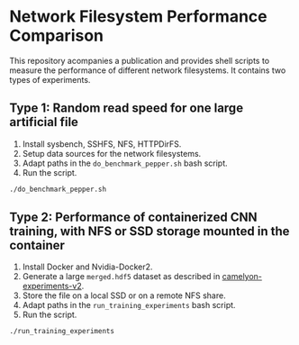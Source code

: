 # Network Filesystem Performance Comparison

This repository acompanies a publication and provides shell scripts to measure the performance of different network filesystems. It contains two types of experiments.


## Type 1: Random read speed for one large artificial file

1. Install sysbench, SSHFS, NFS, HTTPDirFS.
2. Setup data sources for the network filesystems.
3. Adapt paths in the `do_benchmark_pepper.sh` bash script.
4. Run the script.

```bash
./do_benchmark_pepper.sh
```


## Type 2: Performance of containerized CNN training, with NFS or SSD storage mounted in the container

1. Install Docker and Nvidia-Docker2.
2. Generate a large `merged.hdf5` dataset as described in [camelyon-experiments-v2](https://github.com/deep-projects/camelyon-experiments-v2).
3. Store the file on a local SSD or on a remote NFS share.
4. Adapt paths in the `run_training_experiments` bash script. 
5. Run the script.

```bash
./run_training_experiments
```
